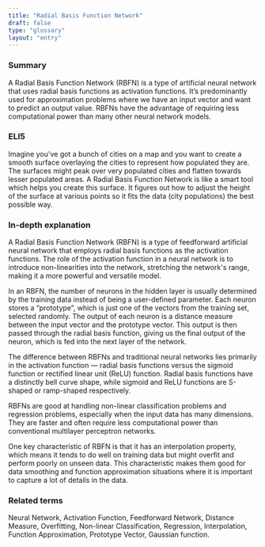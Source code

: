 ```yaml
---
title: "Radial Basis Function Network"
draft: false
type: "glossary"
layout: "entry"
---
```


### Summary
A Radial Basis Function Network (RBFN) is a type of artificial neural network that uses radial basis functions as activation functions. It’s predominantly used for approximation problems where we have an input vector and want to predict an output value. RBFNs have the advantage of requiring less computational power than many other neural network models.

### ELI5
Imagine you've got a bunch of cities on a map and you want to create a smooth surface overlaying the cities to represent how populated they are. The surfaces might peak over very populated cities and flatten towards lesser populated areas. A Radial Basis Function Network is like a smart tool which helps you create this surface. It figures out how to adjust the height of the surface at various points so it fits the data (city populations) the best possible way. 

### In-depth explanation
A Radial Basis Function Network (RBFN) is a type of feedforward artificial neural network that employs radial basis functions as the activation functions. The role of the activation function in a neural network is to introduce non-linearities into the network, stretching the network's range, making it a more powerful and versatile model.

In an RBFN, the number of neurons in the hidden layer is usually determined by the training data instead of being a user-defined parameter. Each neuron stores a “prototype”, which is just one of the vectors from the training set, selected randomly. The output of each neuron is a distance measure between the input vector and the prototype vector. This output is then passed through the radial basis function, giving us the final output of the neuron, which is fed into the next layer of the network.

The difference between RBFNs and traditional neural networks lies primarily in the activation function — radial basis functions versus the sigmoid function or rectified linear unit (ReLU) function. Radial basis functions have a distinctly bell curve shape, while sigmoid and ReLU functions are S-shaped or ramp-shaped respectively.

RBFNs are good at handling non-linear classification problems and regression problems, especially when the input data has many dimensions. They are faster and often require less computational power than conventional multilayer perceptron networks.

One key characteristic of RBFN is that it has an interpolation property, which means it tends to do well on training data but might overfit and perform poorly on unseen data. This characteristic makes them good for data smoothing and function approximation situations where it is important to capture a lot of details in the data.

### Related terms
Neural Network, Activation Function, Feedforward Network, Distance Measure, Overfitting, Non-linear Classification, Regression, Interpolation, Function Approximation, Prototype Vector, Gaussian function.

